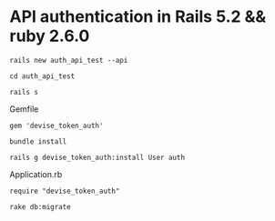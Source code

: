 # API authentication in Rails 5.2 && ruby 2.6.0
```shell
rails new auth_api_test --api
```

```
cd auth_api_test
```

```
rails s
```

Gemfile
```
gem 'devise_token_auth'
```

```
bundle install
```

```
rails g devise_token_auth:install User auth
```

Application.rb
```
require "devise_token_auth"
```

```
rake db:migrate
```


```
```


```
```


```
```


```
```


```
```


```
```


```
```
